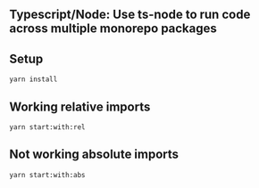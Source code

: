 ## Typescript/Node: Use ts-node to run code across multiple monorepo packages

## Setup

`yarn install`

## Working relative imports

`yarn start:with:rel`

## Not working absolute imports

`yarn start:with:abs`
